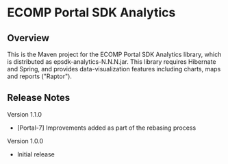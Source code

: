 # ECOMP Portal SDK Analytics

## Overview

This is the Maven project for the ECOMP Portal SDK Analytics library,
which is distributed as epsdk-analytics-N.N.N.jar.  This library 
requires Hibernate and Spring, and provides data-visualization 
features including charts, maps and reports ("Raptor").
  
## Release Notes

Version 1.1.0
- [Portal-7] Improvements added as part of the rebasing process

Version 1.0.0
- Initial release
